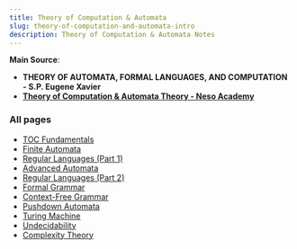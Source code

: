 ```yaml
---
title: Theory of Computation & Automata
slug: theory-of-computation-and-automata-intro
description: Theory of Computation & Automata Notes
---
```


**Main Source**:

- **THEORY OF AUTOMATA, FORMAL LANGUAGES, AND COMPUTATION - S.P. Eugene Xavier**
- **[Theory of Computation & Automata Theory - Neso Academy](https://youtube.com/playlist?list=PLBlnK6fEyqRgp46KUv4ZY69yXmpwKOIev&si=tOZVFW_dX6A8gjui)**

### All pages

- [TOC Fundamentals](/cs-notes/theory-of-computation-and-automata/toc-fundamentals)
- [Finite Automata](/cs-notes/theory-of-computation-and-automata/finite-automata)
- [Regular Languages (Part 1)](/cs-notes/theory-of-computation-and-automata/regular-languages-part-1)
- [Advanced Automata](/cs-notes/theory-of-computation-and-automata/advanced-automata)
- [Regular Languages (Part 2)](/cs-notes/theory-of-computation-and-automata/regular-languages-part-2)
- [Formal Grammar](/cs-notes/theory-of-computation-and-automata/formal-grammar)
- [Context-Free Grammar](/cs-notes/theory-of-computation-and-automata/context-free-grammar)
- [Pushdown Automata](/cs-notes/theory-of-computation-and-automata/pushdown-automata)
- [Turing Machine](/cs-notes/theory-of-computation-and-automata/turing-machine)
- [Undecidability](/cs-notes/theory-of-computation-and-automata/undecidability)
- [Complexity Theory](/cs-notes/theory-of-computation-and-automata/complexity-theory)
